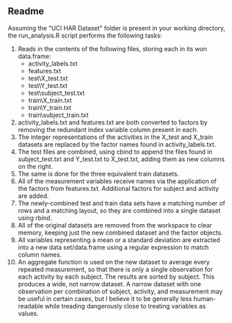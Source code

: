 ## Readme

Assuming the "UCI HAR Dataset" folder is present in your working directory, the run_analysis.R script performs the following tasks:

1. Reads in the contents of the following files, storing each in its won data.frame:
	* activity_labels.txt
	* features.txt
	* test\X_test.txt
	* test\Y_test.txt
	* test\subject_test.txt
	* train\X_train.txt
	* train\Y_train.txt
	* train\subject_train.txt
2. activity_labels.txt and features.txt are both converted to factors by removing the redundant index variable column present in each.
3. The integer representations of the activities in the X_test and X_train datasets are replaced by the factor names found in activity_labels.txt.
4. The test files are combined, using cbind to append the files found in subject_test.txt and Y_test.txt to X_test.txt, adding them as new columns on the right.
5. The same is done for the three equivalent train datasets.	
6. All of the measurement variables receive names via the application of the factors from features.txt.  Additional factors for subject and activity are added.
7. The newly-combined test and train data sets have a matching number of rows and a matching layout, so they are combined into a single dataset using rbind.
8. All of the original datasets are removed from the workspace to clear memory, keeping just the new combined dataset and the factor objects.
9. All variables representing a mean or a standard deviation are extracted into a new data set/data.frame using a regular expression to match column names.
10. An aggregate function is used on the new dataset to average every repeated measurement, so that there is only a single observation for each activity by each subject.  The results are sorted by subject.  This produces a wide, not narrow dataset.  A narrow dataset with one observation per combination of subject, activity, and measurement may be useful in certain cases, but I believe it to be generally less human-readable while treading dangerously close to treating variables as values.


	

	
